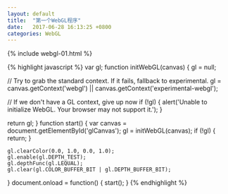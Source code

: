 ```yaml
---
layout: default
title:  "第一个WebGL程序"
date:   2017-06-28 16:13:25 +0800
categories: WebGL
---
```



{% include webgl-01.html %}

{% highlight javascript %}
var gl;
function initWebGL(canvas) {
  gl = null;
  
  // Try to grab the standard context. If it fails, fallback to experimental.
  gl = canvas.getContext('webgl') || canvas.getContext('experimental-webgl');
  
  // If we don't have a GL context, give up now
  if (!gl) {
    alert('Unable to initialize WebGL. Your browser may not support it.');
  }
  
  return gl;
}
function start() {
	var canvas = document.getElementById('glCanvas');
	gl = initWebGL(canvas);
	if (!gl) {
		return;
	}

	gl.clearColor(0.0, 1.0, 0.0, 1.0);
	gl.enable(gl.DEPTH_TEST);
	gl.depthFunc(gl.LEQUAL);
	gl.clear(gl.COLOR_BUFFER_BIT | gl.DEPTH_BUFFER_BIT);
}
document.onload = function() {
	start();
}
{% endhighlight %}

